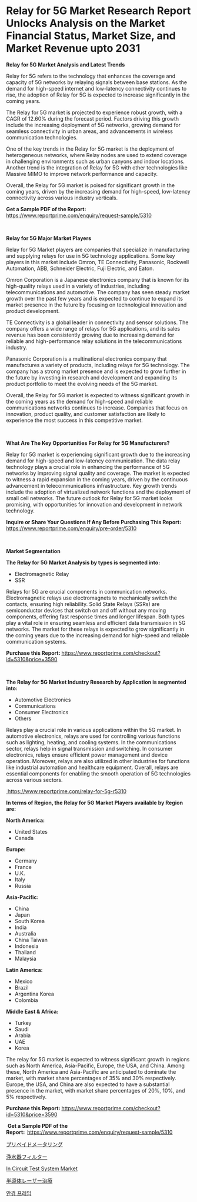 <p><h1>Relay for 5G Market Research Report Unlocks Analysis on the Market Financial Status, Market Size, and Market Revenue upto 2031</h1></p><p><strong>Relay for 5G Market Analysis and Latest Trends</strong></p>
<p><p>Relay for 5G refers to the technology that enhances the coverage and capacity of 5G networks by relaying signals between base stations. As the demand for high-speed internet and low-latency connectivity continues to rise, the adoption of Relay for 5G is expected to increase significantly in the coming years.</p><p>The Relay for 5G market is projected to experience robust growth, with a CAGR of 12.60% during the forecast period. Factors driving this growth include the increasing deployment of 5G networks, growing demand for seamless connectivity in urban areas, and advancements in wireless communication technologies.</p><p>One of the key trends in the Relay for 5G market is the deployment of heterogeneous networks, where Relay nodes are used to extend coverage in challenging environments such as urban canyons and indoor locations. Another trend is the integration of Relay for 5G with other technologies like Massive MIMO to improve network performance and capacity.</p><p>Overall, the Relay for 5G market is poised for significant growth in the coming years, driven by the increasing demand for high-speed, low-latency connectivity across various industry verticals.</p></p>
<p><strong>Get a Sample PDF of the Report:&nbsp;</strong> <a href="https://www.reportprime.com/enquiry/request-sample/5310">https://www.reportprime.com/enquiry/request-sample/5310</a></p>
<p>&nbsp;</p>
<p><strong>Relay for 5G Major Market Players</strong></p>
<p><p>Relay for 5G Market players are companies that specialize in manufacturing and supplying relays for use in 5G technology applications. Some key players in this market include Omron, TE Connectivity, Panasonic, Rockwell Automation, ABB, Schneider Electric, Fuji Electric, and Eaton.</p><p>Omron Corporation is a Japanese electronics company that is known for its high-quality relays used in a variety of industries, including telecommunications and automotive. The company has seen steady market growth over the past few years and is expected to continue to expand its market presence in the future by focusing on technological innovation and product development.</p><p>TE Connectivity is a global leader in connectivity and sensor solutions. The company offers a wide range of relays for 5G applications, and its sales revenue has been consistently growing due to increasing demand for reliable and high-performance relay solutions in the telecommunications industry.</p><p>Panasonic Corporation is a multinational electronics company that manufactures a variety of products, including relays for 5G technology. The company has a strong market presence and is expected to grow further in the future by investing in research and development and expanding its product portfolio to meet the evolving needs of the 5G market.</p><p>Overall, the Relay for 5G market is expected to witness significant growth in the coming years as the demand for high-speed and reliable communications networks continues to increase. Companies that focus on innovation, product quality, and customer satisfaction are likely to experience the most success in this competitive market.</p></p>
<p>&nbsp;</p>
<p><strong>What Are The Key Opportunities For Relay for 5G Manufacturers?</strong></p>
<p><p>Relay for 5G market is experiencing significant growth due to the increasing demand for high-speed and low-latency communication. The data relay technology plays a crucial role in enhancing the performance of 5G networks by improving signal quality and coverage. The market is expected to witness a rapid expansion in the coming years, driven by the continuous advancement in telecommunications infrastructure. Key growth trends include the adoption of virtualized network functions and the deployment of small cell networks. The future outlook for Relay for 5G market looks promising, with opportunities for innovation and development in network technology.</p></p>
<p><strong>Inquire or Share Your Questions If Any Before Purchasing This Report:</strong> <a href="https://www.reportprime.com/enquiry/pre-order/5310">https://www.reportprime.com/enquiry/pre-order/5310</a></p>
<p>&nbsp;</p>
<p><strong>Market Segmentation</strong></p>
<p><strong>The Relay for 5G Market Analysis by types is segmented into:</strong></p>
<p><ul><li>Electromagnetic Relay</li><li>SSR</li></ul></p>
<p><p>Relays for 5G are crucial components in communication networks. Electromagnetic relays use electromagnets to mechanically switch the contacts, ensuring high reliability. Solid State Relays (SSRs) are semiconductor devices that switch on and off without any moving components, offering fast response times and longer lifespan. Both types play a vital role in ensuring seamless and efficient data transmission in 5G networks. The market for these relays is expected to grow significantly in the coming years due to the increasing demand for high-speed and reliable communication systems.</p></p>
<p><strong>Purchase this Report:&nbsp;</strong><a href="https://www.reportprime.com/checkout?id=5310&price=3590">https://www.reportprime.com/checkout?id=5310&price=3590</a></p>
<p>&nbsp;</p>
<p><strong>The Relay for 5G Market Industry Research by Application is segmented into:</strong></p>
<p><ul><li>Automotive Electronics</li><li>Communications</li><li>Consumer Electronics</li><li>Others</li></ul></p>
<p><p>Relays play a crucial role in various applications within the 5G market. In automotive electronics, relays are used for controlling various functions such as lighting, heating, and cooling systems. In the communications sector, relays help in signal transmission and switching. In consumer electronics, relays ensure efficient power management and device operation. Moreover, relays are also utilized in other industries for functions like industrial automation and healthcare equipment. Overall, relays are essential components for enabling the smooth operation of 5G technologies across various sectors.</p></p>
<p><a href="https://www.reportprime.com/relay-for-5g-r5310">&nbsp;https://www.reportprime.com/relay-for-5g-r5310</a></p>
<p><strong>In terms of Region, the Relay for 5G Market Players available by Region are:</strong></p>
<p>
    <p> <strong> North America: </strong>
        <ul>
            <li>United States</li>
            <li>Canada</li>
        </ul>
        </p> 
    <p> <strong> Europe: </strong>
        <ul>
            <li>Germany</li>
            <li>France</li>
            <li>U.K.</li>
            <li>Italy</li>
            <li>Russia</li>
        </ul>
        </p> 
    <p> <strong> Asia-Pacific: </strong>
        <ul>
            <li>China</li>
            <li>Japan</li>
            <li>South Korea</li>
            <li>India</li>
            <li>Australia</li>
            <li>China Taiwan</li>
            <li>Indonesia</li>
            <li>Thailand</li>
            <li>Malaysia</li>
        </ul>
        </p> 
    <p> <strong> Latin America: </strong>
        <ul>
            <li>Mexico</li>
            <li>Brazil</li>
            <li>Argentina Korea</li>
            <li>Colombia</li>
        </ul>
        </p> 
    <p> <strong> Middle East & Africa: </strong>
        <ul>
            <li>Turkey</li>
            <li>Saudi</li>
            <li>Arabia</li>
            <li>UAE</li>
            <li>Korea</li>
        </ul>
    </p>
    </p>
<p><p>The relay for 5G market is expected to witness significant growth in regions such as North America, Asia-Pacific, Europe, the USA, and China. Among these, North America and Asia-Pacific are anticipated to dominate the market, with market share percentages of 35% and 30% respectively. Europe, the USA, and China are also expected to have a substantial presence in the market, with market share percentages of 20%, 10%, and 5% respectively.</p></p>
<p><strong>Purchase this Report: </strong><a href="https://www.reportprime.com/checkout?id=5310&price=3590">https://www.reportprime.com/checkout?id=5310&price=3590</a></p>
<p>&nbsp;<strong>Get a Sample PDF of the Report:&nbsp;&nbsp;</strong><a href="https://www.reportprime.com/enquiry/request-sample/5310">https://www.reportprime.com/enquiry/request-sample/5310</a></p>
<p><strong></strong></p>
<p><p><a href="https://github.com/TysonKub/Market-Research-Report-List-1/blob/main/394954274067.md">プリペイドメータリング</a></p><p><a href="https://github.com/RaeJenkins1952/Market-Research-Report-List-1/blob/main/407362174066.md">浄水器フィルター</a></p><p><a href="https://github.com/Sinjinluong3e0awx2m195k76/Market-Research-Report-List-2/blob/main/in-circuit-test-system-market.md">In Circuit Test System Market</a></p><p><a href="https://medium.com/@frankfurter35566/%E5%8D%8A%E5%B0%8E%E4%BD%93%E3%83%AC%E3%83%BC%E3%82%B6%E3%83%BC%E6%B2%BB%E7%99%82%E5%B8%82%E5%A0%B4%E3%81%AE%E8%A6%8F%E6%A8%A1%E3%81%A8%E5%B8%82%E5%A0%B4%E5%8B%95%E5%90%91-%E5%AE%8C%E5%85%A8%E3%81%AA%E6%A5%AD%E7%95%8C%E6%A6%82%E8%A6%81-2024%E5%B9%B4%E3%81%8B%E3%82%892031%E5%B9%B4%E3%81%BE%E3%81%A7-f582d06b9978">半導体レーザー治療</a></p><p><a href="https://medium.com/@fredajerde/%EC%95%88%EA%B2%BD%ED%85%8C-%EC%8B%9C%EC%9E%A5-%EA%B2%BD%EC%9F%81-%EB%B6%84%EC%84%9D-%EC%8B%9C%EC%9E%A5-%EB%8F%99%ED%96%A5-%EB%B0%8F-2031%EB%85%84%EA%B9%8C%EC%A7%80%EC%9D%98-%EC%98%88%EC%B8%A1-d2bd905a9bf6">안경 프레임</a></p></p>